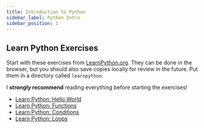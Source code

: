 ```yaml
---
title: Introduction to Python
sidebar_label: Python Intro
sidebar_position: 1
---
```


## Learn Python Exercises

Start with these exercises from [LearnPython.org](https://www.learnpython.org/).  They can be done in the browser, but you should also save copies locally for review in the future. Put them in a directory called `learnpython`.

I **strongly recommend** reading everything before starting the exercises!

* [Learn Python: Hello World](https://www.learnpython.org/en/Hello%2C_World%21)
* [Learn Python: Functions](https://www.learnpython.org/en/Functions)
* [Learn Python: Conditions](https://www.learnpython.org/en/Conditions)
* [Learn Python: Loops](https://www.learnpython.org/en/Loops)
